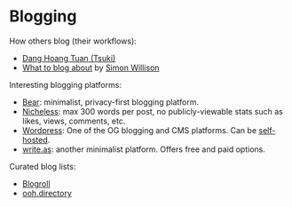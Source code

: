 # Blogging

How others blog (their workflows):

- [Dang Hoang Tuan (Tsuki)](https://tsk.bearblog.dev/the-tools-i-use-to-write-blogs/)
- [What to blog about](https://simonwillison.net/2022/Nov/6/what-to-blog-about/)
  by [Simon Willison](https://simonwillison.net/)

Interesting blogging platforms:

- [Bear](https://bearblog.dev/): minimalist, privacy-first blogging platform.
- [Nicheless](https://nicheless.blog/): max 300 words per post, no
  publicly-viewable stats such as likes, views, comments, etc.
- [Wordpress](https://wordpress.com/): One of the OG blogging and CMS platforms.
  Can be [self-hosted](https://wordpress.org).
- [write.as](https://write.as/): another minimalist platform. Offers free and
  paid options.

Curated blog lists:

- [Blogroll](https://blogroll.org/)
- [ooh.directory](https://ooh.directory/)
